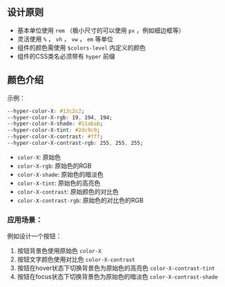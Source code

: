 ## 设计原则
- 基本单位使用 `rem` （极小尺寸的可以使用 `px` ，例如细边框等）
- 灵活使用 `%` ， `vh` ， `vw` ， `em` 等单位
- 组件的颜色需使用 `$colors-level` 内定义的颜色
- 组件的CSS类名必须带有 `hyper` 前缀

## 颜色介绍
示例：

```css
--hyper-color-X: #13c2c2;
--hyper-color-X-rgb: 19, 194, 194;
--hyper-color-X-shade: #11abab;
--hyper-color-X-tint: #2dc9c9;
--hyper-color-X-contrast: #fff;
--hyper-color-X-contrast-rgb: 255, 255, 255;
```
- `color-X`: 原始色
- `color-X-rgb`: 原始色的RGB
- `color-X-shade`: 原始色的暗淡色
- `color-X-tint`: 原始色的高亮色
- `color-X-contrast`: 原始颜色的对比色
- `color-X-contrast-rgb`: 原始色的对比色的RGB

### 应用场景：
例如设计一个按钮：
1. 按钮背景色使用原始色 `color-X`
2. 按钮文字颜色使用对比色 `color-X-contrast`
3. 按钮在hover状态下切换背景色为原始色的高亮色 `color-X-contrast-tint`
3. 按钮在focus状态下切换背景色为原始色的暗淡色 `color-X-contrast-shade`